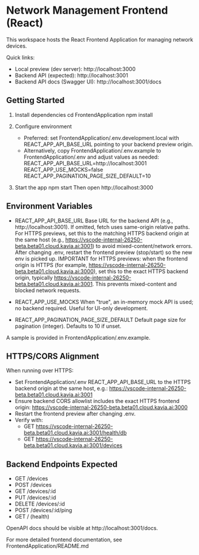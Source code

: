 # Network Management Frontend (React)

This workspace hosts the React Frontend Application for managing network devices.

Quick links:
- Local preview (dev server): http://localhost:3000
- Backend API (expected): http://localhost:3001
- Backend API docs (Swagger UI): http://localhost:3001/docs

## Getting Started

1) Install dependencies
   cd FrontendApplication
   npm install

2) Configure environment
   - Preferred: set FrontendApplication/.env.development.local with REACT_APP_API_BASE_URL pointing to your backend preview origin.
   - Alternatively, copy FrontendApplication/.env.example to FrontendApplication/.env and adjust values as needed:
     REACT_APP_API_BASE_URL=http://localhost:3001
     REACT_APP_USE_MOCKS=false
     REACT_APP_PAGINATION_PAGE_SIZE_DEFAULT=10

3) Start the app
   npm start
   Then open http://localhost:3000

## Environment Variables

- REACT_APP_API_BASE_URL
  Base URL for the backend API (e.g., http://localhost:3001). If omitted, fetch uses same-origin relative paths.
  For HTTPS previews, set this to the matching HTTPS backend origin at the same host (e.g.,
  https://vscode-internal-26250-beta.beta01.cloud.kavia.ai:3001) to avoid mixed-content/network errors.
  After changing .env, restart the frontend preview (stop/start) so the new env is picked up.
  IMPORTANT for HTTPS previews: when the frontend origin is HTTPS (for example,
  https://vscode-internal-26250-beta.beta01.cloud.kavia.ai:3000), set this to the exact HTTPS backend origin, typically
  https://vscode-internal-26250-beta.beta01.cloud.kavia.ai:3001. This prevents mixed-content and blocked network requests.

- REACT_APP_USE_MOCKS
  When "true", an in-memory mock API is used; no backend required. Useful for UI-only development.

- REACT_APP_PAGINATION_PAGE_SIZE_DEFAULT
  Default page size for pagination (integer). Defaults to 10 if unset.

A sample is provided in FrontendApplication/.env.example.

## HTTPS/CORS Alignment

When running over HTTPS:
- Set FrontendApplication/.env REACT_APP_API_BASE_URL to the HTTPS backend origin at the same host, e.g.:
  https://vscode-internal-26250-beta.beta01.cloud.kavia.ai:3001
- Ensure backend CORS allowlist includes the exact HTTPS frontend origin:
  https://vscode-internal-26250-beta.beta01.cloud.kavia.ai:3000
- Restart the frontend preview after changing .env.
- Verify with:
  - GET https://vscode-internal-26250-beta.beta01.cloud.kavia.ai:3001/health/db
  - GET https://vscode-internal-26250-beta.beta01.cloud.kavia.ai:3001/devices

## Backend Endpoints Expected

- GET /devices
- POST /devices
- GET /devices/:id
- PUT /devices/:id
- DELETE /devices/:id
- POST /devices/:id/ping
- GET / (health)

OpenAPI docs should be visible at http://localhost:3001/docs.

For more detailed frontend documentation, see FrontendApplication/README.md
